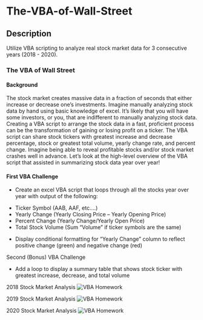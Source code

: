 # The-VBA-of-Wall-Street
## Description

<p>Utilize VBA scripting to analyze real stock market data for 3 consecutive years (2018 - 2020).</p>

### The VBA of Wall Street

#### Background

<p>The stock market creates massive data in a fraction of seconds that either increase or decrease one’s investments. Imagine manually analyzing stock data by hand using basic knowledge of excel. It’s likely that you will have some investors, or you, that are indifferent to manually analyzing stock data. Creating a VBA script to arrange the stock data in a fast, proficient process can be the transformation of gaining or losing profit on a ticker. The VBA script can share stock tickers with greatest increase and decrease percentage, stock or greatest total volume, yearly change rate, and percent change. Imagine being able to reveal profitable stocks and/or stock market crashes well in advance. Let’s look at the high-level overview of the VBA script that assisted in summarizing stock data year over year!</p>

#### First VBA Challenge
-	Create an excel VBA script that loops through all the stocks year over year with output of the following:
  *	Ticker Symbol (AAB, AAF, etc.…)
  *	Yearly Change (Yearly Closing Price – Yearly Opening Price)
  *	Percent Change (Yearly Change/Yearly Open Price)
  *	Total Stock Volume (Sum “Volume” if ticker symbols are the same)
  
-	Display conditional formatting for “Yearly Change” column to reflect positive change (green) and negative change (red)

Second (Bonus) VBA Challenge
-	Add a loop to display a summary table that shows stock ticker with greatest increase, decrease, and total volume

2018 Stock Market Analysis 
![VBA Homework](https://user-images.githubusercontent.com/97803665/159969358-3221badd-bb32-41f6-a882-b7f94ac2e4c2.jpeg)

2019 Stock Market Analysis
![VBA Homework](https://user-images.githubusercontent.com/97803665/159969418-d29e8e23-0ba7-4a9b-8351-0de45e0736e5.jpeg)


2020 Stock Market Analysis
![VBA Homework](https://user-images.githubusercontent.com/97803665/159969480-ca44cc61-857a-4a94-b1be-c1dceed8ed04.jpeg)
